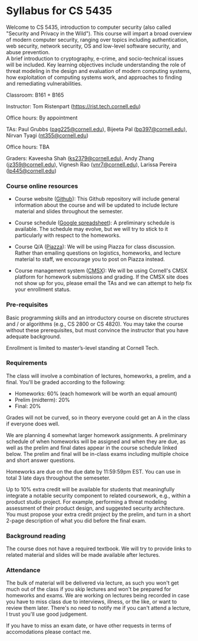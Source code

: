 # Syllabus for CS 5435

Welcome to CS 5435, introduction to computer security (also called "Security and
Privacy in the Wild"). This course will impart a broad overview of modern
computer security, ranging over topics including authentication, web security,
network security, OS and low-level software security, and abuse prevention.  
A brief introduction to cryptography, e-crime, and socio-technical issues will
be included. Key learning objectives include understanding the role of threat
modeling in the design and evaluation of modern computing systems, how
exploitation of computing systems work, and approaches to finding and
remediating vulnerabilities. 

Classroom: B161 + B165

Instructor: Tom Ristenpart (https://rist.tech.cornell.edu)

Office hours: By appointment

TAs: Paul Grubbs (pag225@cornell.edu), Bijeeta Pal (bp397@cornell.edu), Nirvan Tyagi (nt355@cornell.edu)

Office hours: TBA


Graders: Kaveesha Shah (ks2379@cornell.edu), Andy Zhang (jz359@cornell.edu), Vignesh Rao  (vnr7@cornell.edu),
Larissa Pereira (lp445@cornell.edu) 

### Course online resources

* Course website ([Github](https://github.com/tomrist/cs5435-fall2019)): This Github repository will include general information about the course and will be updated to include lecture material and slides throughout the semester.

* Course schedule ([Google spreadsheet](https://docs.google.com/spreadsheets/d/1UTABEPfJTjXS-1D5Vqq8lfps037oNO7Gqt9M1NckTpQ/)): A preliminary schedule is available. The schedule may evolve, but we will try to stick to it particularly with respect to the homeworks.

* Course Q/A ([Piazza](https://piazza.com/tech.cornell/fall2019/cs5435/home)): We will be using Piazza for class discussion. Rather than emailing questions on logistics, homeworks, and lecture material to staff, we encourage you to post on Piazza instead.

* Course management system ([CMSX](https://cmsx.cs.cornell.edu)): We will be using Cornell's CMSX platform for homework submissions and grading. If the CMSX site does not show up for you, please email the TAs and we can attempt to help fix your enrollment status. 

### Pre-requisites

Basic programming skills and an introductory course on discrete structures and / or algorithms (e.g., CS 2800 or CS 4820). 
You may take the course without these prerequisites, but must convince the instructor that you have adequate background.

Enrollment is limited to master’s-level standing at Cornell Tech.


### Requirements

The class will involve a combination of lectures, homeworks, a prelim, and a final. 
You'll be graded according to the following:

* Homeworks:  60% (each homework will be worth an equal amount)
* Prelim (midterm):  20% 
* Final:  20% 

Grades will not be curved, so in theory everyone could get an A in the class if
everyone does well.

We are planning 4 somewhat larger homework assignments. A preliminary schedule
of when homeworks will be assigned and when they are due, as well as the prelim
and final dates appear in 
the course schedule linked below. The prelim and final will be in-class exams including
multiple choice and short answer questions. 

Homeworks are due on the due date by 11:59:59pm EST. You can use in
total 3 late days throughout the semeseter. 

Up to 10% extra credit will be available for students that meaningfully
integrate a notable security component to related coursework, e.g., within a
product studio project. For example, performing a threat modeling assessment of
their product design, and suggested security architecture. You must propose your
extra credit project by the prelim, and turn in a short 2-page description of 
what you did before the final exam. 



### Background reading 

The course does not have a required textbook. We will try to provide links to
related material and slides will be made available after lectures.

### Attendance

The bulk of material will be delivered via lecture, as such you won't get much
out of the class if you skip lectures and won't be prepared for homeworks and
exams. We are working on lectures being recorded
in case you have to miss class due to interviews, illness, or the like, or want
to review them later. There's
no need to notify me if you can't attend a lecture, I trust you'll use good
judgement. 

If you have to miss an exam date, or have other requests in terms of
accomodations please contact me. 
